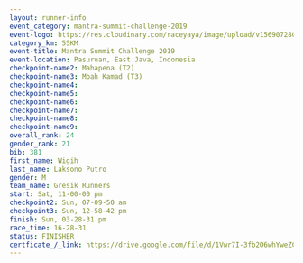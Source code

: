 ```yaml
---
layout: runner-info 
event_category: mantra-summit-challenge-2019 
event-logo: https://res.cloudinary.com/raceyaya/image/upload/v1569072809/logo/mantra-image_segrbx.jpg
category_km: 55KM 
event-title: Mantra Summit Challenge 2019 
event-location: Pasuruan, East Java, Indonesia 
checkpoint-name2: Mahapena (T2) 
checkpoint-name3: Mbah Kamad (T3) 
checkpoint-name4: 
checkpoint-name5: 
checkpoint-name6: 
checkpoint-name7: 
checkpoint-name8: 
checkpoint-name9: 
overall_rank: 24
gender_rank: 21
bib: 381
first_name: Wigih
last_name: Laksono Putro
gender: M
team_name: Gresik Runners
start: Sat, 11-00-00 pm
checkpoint2: Sun, 07-09-50 am
checkpoint3: Sun, 12-58-42 pm
finish: Sun, 03-28-31 pm
race_time: 16-28-31
status: FINISHER
certficate_/_link: https://drive.google.com/file/d/1Vwr7I-3fb2O6whYweZCpZ_Paxlw-vfpF/view?usp=sharing
---
```

